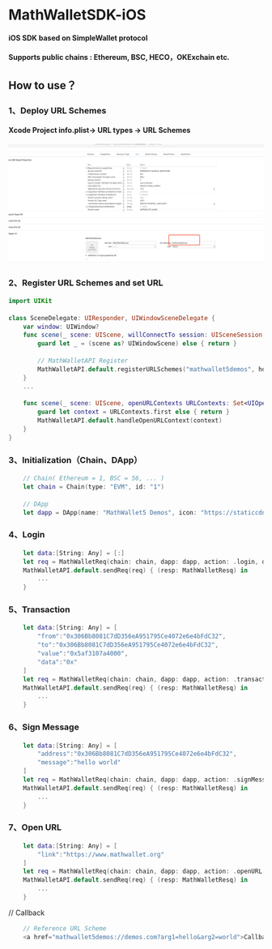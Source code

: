 # MathWalletSDK-iOS
#### iOS SDK based on SimpleWallet protocol
#### Supports public chains : Ethereum, BSC, HECO，OKExchain etc.
## How to use？
### 1、Deploy URL Schemes
#### Xcode Project info.plist-> URL types -> URL Schemes
![URL Schemes](https://github.com/MathWallet/MathWallet5SDK-iOS/blob/main/urlschemes.jpeg "URL Schemes")

### 2、Register URL Schemes and set URL
```Swift
import UIKit

class SceneDelegate: UIResponder, UIWindowSceneDelegate {
    var window: UIWindow?
    func scene(_ scene: UIScene, willConnectTo session: UISceneSession, options connectionOptions: UIScene.ConnectionOptions) {
        guard let _ = (scene as? UIWindowScene) else { return }
        
        // MathWalletAPI Register
        MathWalletAPI.default.registerURLSchemes("mathwallet5demos", host: "demos.com")
    }
    ...

    func scene(_ scene: UIScene, openURLContexts URLContexts: Set<UIOpenURLContext>) {
        guard let context = URLContexts.first else { return }
        MathWalletAPI.default.handleOpenURLContext(context)
    }
}
```

### 3、Initialization（Chain、DApp）

```Swift
    // Chain( Ethereum = 1, BSC = 56, ... )
    let chain = Chain(type: "EVM", id: "1")

    // DApp
    let dapp = DApp(name: "MathWallet5 Demos", icon: "https://staticcdn2.maiziqianbao.net/static/img/project/1.jpg")
```

### 4、Login

```Swift
    let data:[String: Any] = [:]
    let req = MathWalletReq(chain: chain, dapp: dapp, action: .login, data: data)
    MathWalletAPI.default.sendReq(req) { (resp: MathWalletResq) in
        ...
    }
```

### 5、Transaction
```Swift
    let data:[String: Any] = [
        "from":"0x306Bb8081C7dD356eA951795Ce4072e6e4bFdC32",
        "to":"0x306Bb8081C7dD356eA951795Ce4072e6e4bFdC32",
        "value":"0x5af3107a4000",
        "data":"0x"
    ]
    let req = MathWalletReq(chain: chain, dapp: dapp, action: .transaction, data: data)
    MathWalletAPI.default.sendReq(req) { (resp: MathWalletResq) in
        ...
    }
```

 ### 6、Sign Message 

```Swift
    let data:[String: Any] = [
        "address":"0x306Bb8081C7dD356eA951795Ce4072e6e4bFdC32",
        "message":"hello world"
    ]
    let req = MathWalletReq(chain: chain, dapp: dapp, action: .signMessage, data: data)
    MathWalletAPI.default.sendReq(req) { (resp: MathWalletResq) in
        ...
    }
```
 ### 7、Open URL

```Swift
    let data:[String: Any] = [
        "link":"https://www.mathwallet.org"
    ]
    let req = MathWalletReq(chain: chain, dapp: dapp, action: .openURL, data: data)
    MathWalletAPI.default.sendReq(req) { (resp: MathWalletResq) in
        ...
    }
```

// Callback
```javascript
    // Reference URL Scheme
    <a href="mathwallet5demos://demos.com?arg1=hello&arg2=world">Callback</a>
```